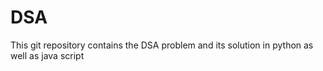 # DSA
This git repository contains the DSA problem and its solution in python as well as java script 
